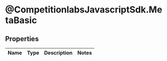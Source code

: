 # @CompetitionlabsJavascriptSdk.MetaBasic

## Properties

Name | Type | Description | Notes
------------ | ------------- | ------------- | -------------


